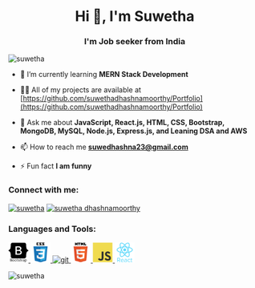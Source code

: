 <h1 align="center">Hi 👋, I'm Suwetha</h1> 
<h3 align="center">I'm Job seeker from India</h3>

<p align="left"> <img src="https://komarev.com/ghpvc/?username=suwetha&label=Profile%20views&color=0e75b6&style=flat" alt="suwetha" /></p>

- 🌱 I’m currently learning **MERN Stack Development**

- 👨‍💻 All of my projects are available at [https://github.com/suwethadhashnamoorthy/Portfolio](https://github.com/suwethadhashnamoorthy/Portfolio)

- 💬 Ask me about **JavaScript, React.js, HTML, CSS, Bootstrap, MongoDB, MySQL, Node.js, Express.js, and Leaning DSA and AWS**

- 📫 How to reach me **suwedhashna23@gmail.com**

- ⚡ Fun fact **I am funny**

<h3 align="left">Connect with me:</h3>

<p align="left">
<a href="https://dev.to/suwetha" target="blank"><img align="center" src="https://raw.githubusercontent.com/rahuldkjain/github-profile-readme-generator/master/src/images/icons/Social/devto.svg" alt="suwetha" height="30" width="40" /></a>
<a href="https://linkedin.com/in/suwetha dhashnamoorthy" target="blank"> <img align="center" src="https://raw.githubusercontent.com/rahuldkjain/github-profile-readme-generator/master/src/images/icons/Social/linked-in-alt.svg" alt="suwetha dhashnamoorthy" height="30" width="40" /> </a> </p>

<h3 align="left">Languages and Tools:</h3>

<p align="left"> <a href="https://getbootstrap.com" target="_blank" rel="noreferrer"><img src="https://raw.githubusercontent.com/devicons/devicon/master/icons/bootstrap/bootstrap-plain-wordmark.svg" alt="bootstrap" width="40" height="40"/> </a> <a href="https://www.w3schools.com/css/" target="_blank" rel="noreferrer"> <img src="https://raw.githubusercontent.com/devicons/devicon/master/icons/css3/css3-original-wordmark.svg" alt="css3" width="40" height="40"/> </a> <a href="https://git-scm.com/" target="_blank" rel="noreferrer"> <img src="https://www.vectorlogo.zone/logos/git-scm/git-scm-icon.svg" alt="git" width="40" height="40"/> </a> <a href="https://www.w3.org/html/" target="_blank" rel="noreferrer"> <img src="https://raw.githubusercontent.com/devicons/devicon/master/icons/html5/html5-original-wordmark.svg" alt="html5" width="40" height="40"/> </a> <a href="https://developer.mozilla.org/en-US/docs/Web/JavaScript" target="_blank" rel="noreferrer"> <img src="https://raw.githubusercontent.com/devicons/devicon/master/icons/javascript/javascript-original.svg" alt="javascript" width="40" height="40"/> </a> <a href="https://reactjs.org/" target="_blank" rel="noreferrer"> <img src="https://raw.githubusercontent.com/devicons/devicon/master/icons/react/react-original-wordmark.svg" alt="react" width="40" height="40"/> </a> </p>

<!-- <p><img align="left" src="https://github-readme-stats.vercel.app/api/top-langs?username=suwetha&show_icons=true&locale=en&layout=compact" alt="suwetha" /></p>

<p>&nbsp;<img align="center" src="https://github-readme-stats.vercel.app/api?username=suwetha&show_icons=true&locale=en" alt="suwetha" /></p> -->

<p> <img align="center" src="https://github-readme-streak-stats.herokuapp.com/?user=suwetha&" alt="suwetha" /></p>
